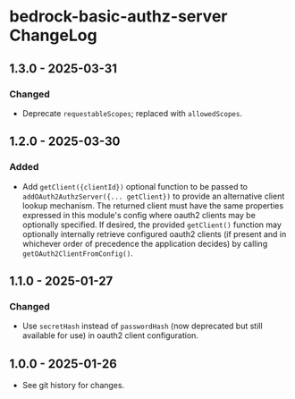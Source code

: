 # bedrock-basic-authz-server ChangeLog

## 1.3.0 - 2025-03-31

### Changed
- Deprecate `requestableScopes`; replaced with `allowedScopes`.

## 1.2.0 - 2025-03-30

### Added
- Add `getClient({clientId})` optional function to be passed to
  `addOAuth2AuthzServer({... getClient})` to provide an alternative client
  lookup mechanism. The returned client must have the same properties
  expressed in this module's config where oauth2 clients may be optionally
  specified. If desired, the provided `getClient()` function may optionally
  internally retrieve configured oauth2 clients (if present and in
  whichever order of precedence the application decides) by calling
  `getOAuth2ClientFromConfig()`.

## 1.1.0 - 2025-01-27

### Changed
- Use `secretHash` instead of `passwordHash` (now deprecated but still
  available for use) in oauth2 client configuration.

## 1.0.0 - 2025-01-26

- See git history for changes.
